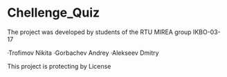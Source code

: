 # Chellenge_Quiz

The project was developed by students of the RTU MIREA group IKBO-03-17

·Trofimov Nikita ·Gorbachev Andrey ·Alekseev Dmitry

This project is protecting by License
